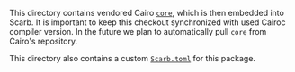 This directory contains vendored Cairo [`core`], which is then embedded into Scarb.
It is important to keep this checkout synchronized with used Cairoc compiler version.
In the future we plan to automatically pull `core` from Cairo's repository.

This directory also contains a custom [`Scarb.toml`](./Scarb.toml) for this package.

[`core`]: https://github.com/starkware-libs/cairo/tree/86175a56cbd36709e9ce9b20122f07f4b322f397/corelib

